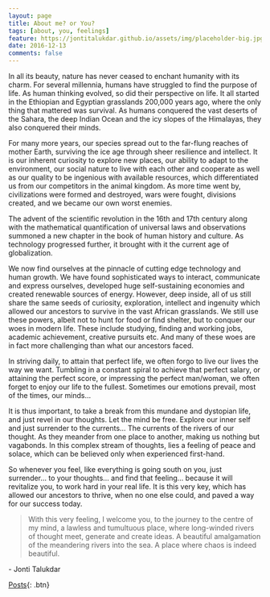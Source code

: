 ```yaml
---
layout: page
title: About me? or You?
tags: [about, you, feelings]
feature: https://jontitalukdar.github.io/assets/img/placeholder-big.jpg
date: 2016-12-13
comments: false
---
```

    
In all its beauty, nature has never ceased to enchant humanity with its charm. For several millennia, humans have struggled to find the purpose of life. As human thinking evolved, so did their perspective on life. It all started in the Ethiopian and Egyptian grasslands 200,000 years ago, where the only thing that mattered was survival. As humans conquered the vast deserts of the Sahara, the deep Indian Ocean and the icy slopes of the Himalayas, they also conquered their minds. 

For many more years, our species spread out to the far-flung reaches of mother Earth, surviving the ice age through sheer resilience and intellect. It is our inherent curiosity to explore new places, our ability to adapt to the environment, our social nature to live with each other and cooperate as well as our quality to be ingenious with available resources, which differentiated us from our competitors in the animal kingdom. As more time went by, civilizations were formed and destroyed, wars were fought, divisions created, and we became our own worst enemies. 

The advent of the scientific revolution in the 16th and 17th century along with the mathematical quantification of universal laws and observations summoned a new chapter in the book of human history and culture. As technology progressed further, it brought with it the current age of globalization. 

We now find ourselves at the pinnacle of cutting edge technology and human growth. We have found sophisticated ways to interact, communicate and express ourselves, developed huge self-sustaining economies and created renewable sources of energy. However, deep inside, all of us still share the same seeds of curiosity, exploration, intellect and ingenuity which allowed our ancestors to survive in the vast African grasslands. We still use these powers, albeit not to hunt for food or find shelter, but to conquer our woes in modern life. These include studying, finding and working jobs, academic achievement, creative pursuits etc. And many of these woes are in fact more challenging than what our ancestors faced.

In striving daily, to attain that perfect life, we often forgo to live our lives the way we want. Tumbling in a constant spiral to achieve that perfect salary, or attaining the perfect score, or impressing the perfect man/woman, we often forget to enjoy our life to the fullest. Sometimes our emotions prevail, most of the times, our minds… 

It is thus important, to take a break from this mundane and dystopian life, and just revel in our thoughts. Let the mind be free. Explore our inner self and just surrender to the currents… The currents of the rivers of our thought. As they meander from one place to another, making us nothing but vagabonds. In this complex stream of thoughts, lies a feeling of peace and solace, which can be believed only when experienced first-hand.  

So whenever you feel, like everything is going south on you, just surrender… to your thoughts… and find that feeling… because it will revitalize you, to work hard in your real life. It is this very key, which has allowed our ancestors to thrive, when no one else could, and paved a way for our success today. 

>With this very feeling, I welcome you, to the journey to the centre of my mind, a lawless and tumultuous place, where long-winded rivers of thought meet, generate and create ideas. A beautiful amalgamation of the meandering rivers into the sea. A place where chaos is indeed beautiful.

<right>- Jonti Talukdar </right>
	
[Posts](https://jontitalukdar.github.io/posts/){: .btn}
